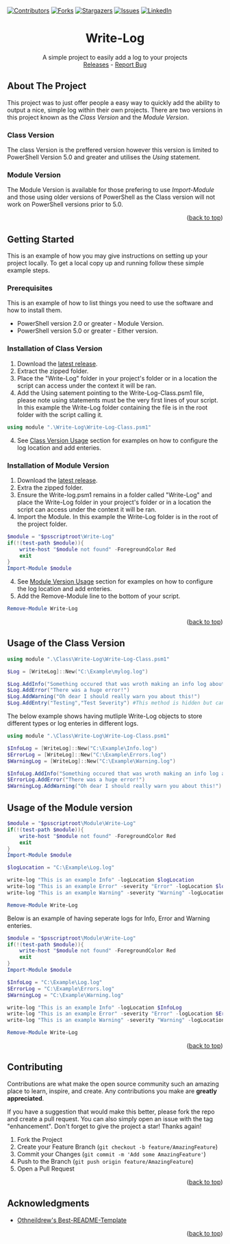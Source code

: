 
<div id="top"></div>

[![Contributors][contributors-shield]][contributors-url]
[![Forks][forks-shield]][forks-url]
[![Stargazers][stars-shield]][stars-url]
[![Issues][issues-shield]][issues-url]
[![LinkedIn][linkedin-shield]][linkedin-url]

<div align="center">

<h1 align="center"><b>Write-Log</b></h1>

  <p align="center">
    A simple project to easily add a log to your projects
    <br />
    <a href="https://github.com/captainqwerty/Write-Log/releases">Releases</a> -
    <a href="https://github.com/captainqwerty/Write-Log/issues">Report Bug</a>
  </p>
</div>

<!-- ABOUT THE PROJECT -->
## About The Project

This project was to just offer people a easy way to quickly add the ability to output a nice, simple log within their own projects. There are two versions in this project known as the *Class Version* and the *Module Version*.

### Class Version

The class Version is the preffered version however this version is limited to PowerShell Version 5.0 and greater and utilises the *Using* statement.

### Module Version

The Module Version is available for those prefering to use *Import-Module* and those using older versions of PowerShell as the Class version will not work on PowerShell versions prior to 5.0.

<p align="right">(<a href="#top">back to top</a>)</p>

<!-- GETTING STARTED -->
## Getting Started

This is an example of how you may give instructions on setting up your project locally.
To get a local copy up and running follow these simple example steps.

### Prerequisites

This is an example of how to list things you need to use the software and how to install them.
* PowerShell version 2.0 or greater - Module Version.
* PowerShell version 5.0 or greater - Either version.

### Installation of Class Version

1. Download the <a href="https://github.com/captainqwerty/Write-Log/release">latest release</a>.
2. Extract the zipped folder.
3. Place the "Write-Log" folder in your project's folder or in a location the script can access under the context it will be ran.
4. Add the Using satement pointing to the Write-Log-Class.psm1 file, please note using statements must be the very first lines of your script.  In this example the Write-Log folder containing the file is in the root folder with the script calling it.
```ps1
using module ".\Write-Log\Write-Log-Class.psm1"
```
4. See <a href="#usage-of-the-class-version">Class Version Usage</a> section for examples on how to configure the log location and add enteries.

### Installation of Module Version

1. Download the <a href="https://github.com/captainqwerty/Write-Log/releases">latest release</a>.
2. Extra the zipped folder.
3. Ensure the Write-log.psm1 remains in a folder called "Write-Log" and place the Write-Log folder in your project's folder or in a location the script can access under the context it will be ran.
4. Import the Module. In this example the Write-Log folder is in the root of the project folder. 
```ps1
$module = "$psscriptroot\Write-Log"
if(!(test-path $module)){
    write-host "$module not found" -ForegroundColor Red
    exit
}
Import-Module $module
```
4. See <a href="#usage-of-the-module-version">Module Version Usage</a> section for examples on how to configure the log location and add enteries.
5. Add the Remove-Module line to the bottom of your script.
```ps1
Remove-Module Write-Log
```

<p align="right">(<a href="#top">back to top</a>)</p>

<!-- USAGE EXAMPLES -->
## Usage of the Class Version
```ps1
using module ".\Class\Write-Log\Write-Log-Class.psm1"

$Log = [WriteLog]::New("C:\Example\mylog.log")

$Log.AddInfo("Something occured that was wroth making an info log about")
$Log.AddError("There was a huge error!")
$Log.AddWarning("Oh dear I should really warn you about this!")
$Log.AddEntry("Testing","Test Severity") #This method is hidden but can be used for custom severities
```
The below example shows having mutliple Write-Log objects to store different types or log enteries in different logs.

```ps1
using module ".\Class\Write-Log\Write-Log-Class.psm1"

$InfoLog = [WriteLog]::New("C:\Example\Info.log")
$ErrorLog = [WriteLog]::New("C:\Example\Errors.log")
$WarningLog = [WriteLog]::New("C:\Example\Warning.log")

$InfoLog.AddInfo("Something occured that was wroth making an info log about")
$ErrorLog.AddError("There was a huge error!")
$WarningLog.AddWarning("Oh dear I should really warn you about this!")
```

## Usage of the Module version
```ps1
$module = "$psscriptroot\Module\Write-Log"
if(!(test-path $module)){
    write-host "$module not found" -ForegroundColor Red
    exit
}
Import-Module $module

$logLocation = "C:\Example\Log.log"

write-log "This is an example Info" -logLocation $logLocation
write-log "This is an example Error" -severity "Error" -logLocation $logLocation
write-log "This is an example Warning" -severity "Warning" -logLocation $logLocation

Remove-Module Write-Log
```
Below is an example of having seperate logs for Info, Error and Warning enteries.
```ps1
$module = "$psscriptroot\Module\Write-Log"
if(!(test-path $module)){
    write-host "$module not found" -ForegroundColor Red
    exit
}
Import-Module $module

$InfoLog = "C:\Example\Log.log"
$ErrorLog = "C:\Example\Errors.log"
$WarningLog = "C:\Example\Warning.log"

write-log "This is an example Info" -logLocation $InfoLog
write-log "This is an example Error" -severity "Error" -logLocation $ErrorLog
write-log "This is an example Warning" -severity "Warning" -logLocation $WarningLog

Remove-Module Write-Log
```
<p align="right">(<a href="#top">back to top</a>)</p>

<!-- CONTRIBUTING -->
## Contributing

Contributions are what make the open source community such an amazing place to learn, inspire, and create. Any contributions you make are **greatly appreciated**.

If you have a suggestion that would make this better, please fork the repo and create a pull request. You can also simply open an issue with the tag "enhancement".
Don't forget to give the project a star! Thanks again!

1. Fork the Project
2. Create your Feature Branch (`git checkout -b feature/AmazingFeature`)
3. Commit your Changes (`git commit -m 'Add some AmazingFeature'`)
4. Push to the Branch (`git push origin feature/AmazingFeature`)
5. Open a Pull Request

<p align="right">(<a href="#top">back to top</a>)</p>

<!-- ACKNOWLEDGMENTS -->
## Acknowledgments

* [Othneildrew's Best-README-Template](https://github.com/othneildrew/Best-README-Template)

<p align="right">(<a href="#top">back to top</a>)</p>

<!-- MARKDOWN LINKS & IMAGES -->
<!-- https://www.markdownguide.org/basic-syntax/#reference-style-links -->
[contributors-shield]: https://img.shields.io/github/contributors/captainqwerty/Write-Log.svg?style=for-the-badge
[contributors-url]: https://github.com/captainqwerty/Write-Log/graphs/contributors
[forks-shield]: https://img.shields.io/github/forks/captainqwerty/Write-Log.svg?style=for-the-badge
[forks-url]: https://github.com/captainqwerty/Write-Log/network/members
[stars-shield]: https://img.shields.io/github/stars/captainqwerty/Write-Log.svg?style=for-the-badge
[stars-url]: https://github.com/captainqwerty/Write-Log/stargazers
[issues-shield]: https://img.shields.io/github/issues/captainqwerty/Write-Log.svg?style=for-the-badge
[issues-url]: https://github.com/captainqwerty/Write-Log/issues
[linkedin-shield]: https://img.shields.io/badge/-LinkedIn-black.svg?style=for-the-badge&logo=linkedin&colorB=555
[linkedin-url]: https://www.linkedin.com/in/antonybragg/